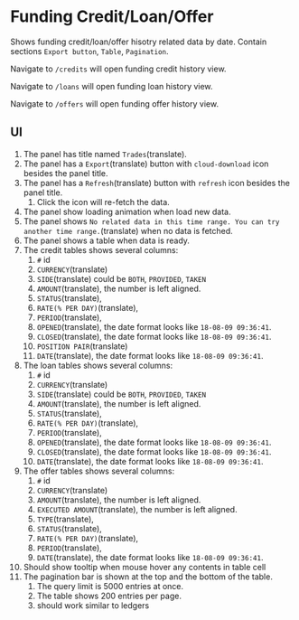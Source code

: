 # Funding Credit/Loan/Offer

Shows funding credit/loan/offer hisotry related data by date. Contain sections `Export button`, `Table`, `Pagination`.

Navigate to `/credits` will open funding credit history view.

Navigate to `/loans` will open funding loan history view.

Navigate to `/offers` will open funding offer history view.

## UI

1. The panel has title named `Trades`(translate).
1. The panel has a `Export`(translate) button with `cloud-download` icon besides the panel title.
1. The panel has a `Refresh`(translate) button with `refresh` icon besides the panel title.
    1. Click the icon will re-fetch the data.
1. The panel show loading animation when load new data.
1. The panel shows `No related data in this time range. You can try another time range.`(translate) when no data is fetched.
1. The panel shows a table when data is ready.
1. The credit tables shows several columns:
    1. `#` id
    1. `CURRENCY`(translate)
    1. `SIDE`(translate) could be `BOTH`, `PROVIDED`, `TAKEN`
    1. `AMOUNT`(translate), the number is left aligned.
    1. `STATUS`(translate),
    1. `RATE(% PER DAY)`(translate),
    1. `PERIOD`(translate),
    1. `OPENED`(translate), the date format looks like `18-08-09 09:36:41`.
    1. `CLOSED`(translate), the date format looks like `18-08-09 09:36:41`.
    1. `POSITION PAIR`(translate)
    1. `DATE`(translate), the date format looks like `18-08-09 09:36:41`.
1. The loan tables shows several columns:
    1. `#` id
    1. `CURRENCY`(translate)
    1. `SIDE`(translate) could be `BOTH`, `PROVIDED`, `TAKEN`
    1. `AMOUNT`(translate), the number is left aligned.
    1. `STATUS`(translate),
    1. `RATE(% PER DAY)`(translate),
    1. `PERIOD`(translate),
    1. `OPENED`(translate), the date format looks like `18-08-09 09:36:41`.
    1. `CLOSED`(translate), the date format looks like `18-08-09 09:36:41`.
    1. `DATE`(translate), the date format looks like `18-08-09 09:36:41`.
1. The offer tables shows several columns:
    1. `#` id
    1. `CURRENCY`(translate)
    1. `AMOUNT`(translate), the number is left aligned.
    1. `EXECUTED AMOUNT`(translate), the number is left aligned.
    1. `TYPE`(translate),
    1. `STATUS`(translate),
    1. `RATE(% PER DAY)`(translate),
    1. `PERIOD`(translate),
    1. `DATE`(translate), the date format looks like `18-08-09 09:36:41`.
1. Should show tooltip when mouse hover any contents in table cell
1. The pagination bar is shown at the top and the bottom of the table.
    1. The query limit is 5000 entries at once.
    1. The table shows 200 entries per page.
    1. should work similar to ledgers
